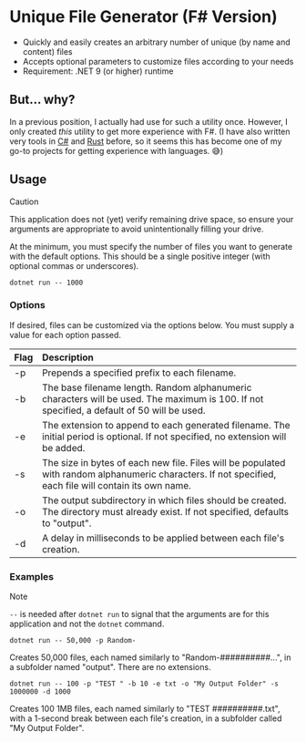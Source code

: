 # Unique File Generator (F# Version)

- Quickly and easily creates an arbitrary number of unique (by name and content) files
- Accepts optional parameters to customize files according to your needs
- Requirement: .NET 9 (or higher) runtime

## But... why?

In a previous position, I actually had use for such a utility once. However, I only created _this_ utility to get more experience with F#. (I have also written very tools in [C#](https://github.com/codeconscious/unique-file-generator-csharp) and [Rust](https://github.com/codeconscious/unique-file-generator-rust/) before, so it seems this has become one of my go-to projects for getting experience with languages. 😅)


## Usage

> [!CAUTION]
> This application does not (yet) verify remaining drive space, so ensure your arguments are appropriate to avoid unintentionally filling your drive.

At the minimum, you must specify the number of files you want to generate with the default options. This should be a single positive integer (with optional commas or underscores).

```
dotnet run -- 1000
```

### Options

If desired, files can be customized via the options below. You must supply a value for each option passed.

Flag | Description
---- | :----
-p | Prepends a specified prefix to each filename.
-b | The base filename length. Random alphanumeric characters will be used.  The maximum is 100. If not specified, a default of 50 will be used.
-e | The extension to append to each generated filename. The initial period is optional. If not specified, no extension will be added.
-s | The size in bytes of each new file. Files will be populated with random alphanumeric characters. If not specified, each file will contain its own name.
-o | The output subdirectory in which files should be created. The directory must already exist. If not specified, defaults to "output".
-d | A delay in milliseconds to be applied between each file's creation.

### Examples

> [!NOTE]
> `--` is needed after `dotnet run` to signal that the arguments are for this application and not the `dotnet` command.

```
dotnet run -- 50,000 -p Random-
```

Creates 50,000 files, each named similarly to "Random-##########...", in a subfolder named "output". There are no extensions.

```
dotnet run -- 100 -p "TEST " -b 10 -e txt -o "My Output Folder" -s 1000000 -d 1000
```

Creates 100 1MB files, each named similarly to "TEST ##########.txt", with a 1-second break between each file's creation, in a subfolder called "My Output Folder".
